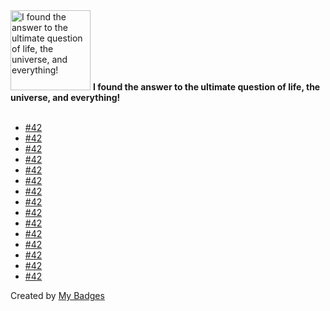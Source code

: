 <img src="https://my-badges.github.io/my-badges/the-ultimate-question.png" alt="I found the answer to the ultimate question of life, the universe, and everything!" title="I found the answer to the ultimate question of life, the universe, and everything!" width="128">
<strong>I found the answer to the ultimate question of life, the universe, and everything!</strong>
<br><br>

- <a href="https://github.com/AlekSi/golang-tip/issues/42">#42</a>
- <a href="https://github.com/go-reform/reform/issues/42">#42</a>
- <a href="https://github.com/variadico/noti/issues/42">#42</a>
- <a href="https://github.com/maddyblue/esc/issues/42">#42</a>
- <a href="https://github.com/AlekSi/talos/issues/42">#42</a>
- <a href="https://github.com/FerretDB/dance/issues/42">#42</a>
- <a href="https://github.com/twisted/txmongo/issues/42">#42</a>
- <a href="https://github.com/percona/qan-agent/issues/42">#42</a>
- <a href="https://github.com/percona/pmm-server/issues/42">#42</a>
- <a href="https://github.com/gosh-lang/gosh/issues/42">#42</a>
- <a href="https://github.com/percona/pmm-admin/issues/42">#42</a>
- <a href="https://github.com/percona/pmm-update/issues/42">#42</a>
- <a href="https://github.com/FerretDB/wire/issues/42">#42</a>
- <a href="https://github.com/siderolabs/kubelet/issues/42">#42</a>
- <a href="https://github.com/cosi-project/runtime/issues/42">#42</a>


Created by <a href="https://github.com/my-badges/my-badges">My Badges</a>